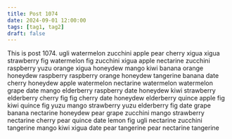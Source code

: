 ```yaml
---
title: Post 1074
date: 2024-09-01 12:00:00
tags: [tag1, tag2]
draft: false
---
```

This is post 1074.
ugli
watermelon
zucchini
apple
pear
cherry
xigua
xigua
strawberry
fig
watermelon
fig
zucchini
xigua
apple
nectarine
zucchini
raspberry
yuzu
orange
xigua
honeydew
mango
kiwi
banana
orange
honeydew
raspberry
raspberry
orange
honeydew
tangerine
banana
date
cherry
honeydew
apple
watermelon
nectarine
watermelon
watermelon
grape
date
mango
elderberry
raspberry
date
honeydew
kiwi
strawberry
elderberry
cherry
fig
fig
cherry
date
honeydew
elderberry
quince
apple
fig
kiwi
quince
fig
yuzu
mango
strawberry
yuzu
elderberry
fig
date
grape
banana
nectarine
honeydew
pear
grape
zucchini
mango
strawberry
nectarine
cherry
pear
quince
date
lemon
fig
ugli
nectarine
zucchini
tangerine
mango
kiwi
xigua
date
pear
tangerine
pear
nectarine
tangerine
